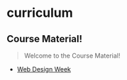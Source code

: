 # curriculum


## Course Material!

  

> Welcome to the Course Material!
 - [Web Design Week](./Week0) 